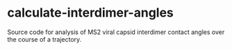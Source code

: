 # calculate-interdimer-angles
Source code for analysis of MS2 viral capsid interdimer contact angles over the course of a trajectory.
